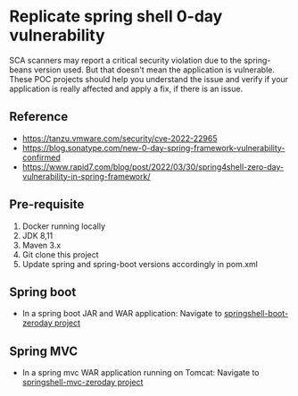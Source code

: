 # Replicate spring shell 0-day vulnerability

SCA scanners may report a critical security violation due to the spring-beans version used. But that doesn't mean the application is vulnerable. These POC projects should help you understand the issue and verify if your application is really affected and apply a fix, if there is an issue.

## Reference
- https://tanzu.vmware.com/security/cve-2022-22965
- https://blog.sonatype.com/new-0-day-spring-framework-vulnerability-confirmed
- https://www.rapid7.com/blog/post/2022/03/30/spring4shell-zero-day-vulnerability-in-spring-framework/


## Pre-requisite
1. Docker running locally
2. JDK 8,11
3. Maven 3.x
4. Git clone this project
5. Update spring and spring-boot versions accordingly in pom.xml

## Spring boot
- In a spring boot JAR and WAR application: Navigate to [springshell-boot-zeroday project](springshell-boot-zeroday)

## Spring MVC
- In a spring mvc WAR application running on Tomcat: Navigate to [springshell-mvc-zeroday project](springshell-mvc-zeroday)


